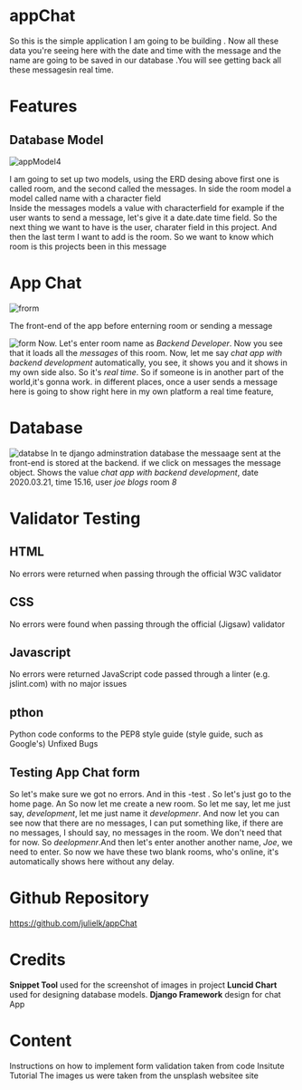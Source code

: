 # appChat 

So this is the simple application I am going to be building . Now all these data you're seeing here with the date and time with the message and the name are going to be saved in our database .You will see getting back all these messagesin real time. 


# Features



## Database Model
![appModel4](https://github.com/julielk/appChat/assets/118198069/e079aab9-f00a-49ae-a8a4-52eca4441806)


I am  going to set up two models, using the ERD desing above first one is called room,
and the second called  the messages. In side the room model a model called name with a character field  
Inside the messages models a  value with characterfield for example  if the user wants to send  a message, 
let's give it a date.date time field. So the next thing we want to have is the user, charater field in this project.
And then the last term I want to add is the room. So we want to know which room is this projects been in this message


# App Chat

![frorm](static/images/form.png)




The front-end of the app before enterning room or sending a message

![form](static/images/form2.png)
Now. Let's enter room name as *Backend Developer*.  Now you see that it loads all the *messages* of this
room. Now, let me say *chat app with backend development* automatically, you see, it shows you and 
it shows in my own side also. So it's *real time*. So if someone is in another part of the 
world,it's gonna work. in different places, once a user sends a message here is going to show
right here in my own platform a real time  feature,



# Database

![databse](static/images/database.png)
In te django adminstration database the messaage sent  at the front-end  is stored at the backend.
if we click on messages the message object. Shows the value *chat app with backend development*,
date  2020.03.21,  time 15.16, user *joe blogs* room *8*



# Validator Testing
## HTML
No errors were returned when passing through the official W3C validator
## CSS
No errors were found when passing through the official (Jigsaw) validator
## Javascript
No errors were returned JavaScript code passed through a linter (e.g. jslint.com) with no major issues
## pthon 
Python code  conforms to the PEP8 style guide (style guide, such as Google's)
Unfixed Bugs


## Testing App Chat form

So let's make sure we got no errors. And in this -test . So let's just
go to the home page. An So now let me create a new room. So let me
say, let me just say, *development*, let me just name it *developmenr*. And now let
 you can see now that there are no messages,  I can put something like, if there are 
 no messages, I should say, no messages in the room. We don't need that for now. 
 So *deelopmenr*.And then let's enter another another name, *Joe*, we need to enter.
 So now we have these two blank rooms, who's online, it's automatically shows here 
 without any delay. 





# Github Repository

  https://github.com/julielk/appChat

# Credits
**Snippet Tool**  used for the screenshot of images in project
**Luncid Chart**  used for designing database  models.
**Django Framework**  design for chat App



# Content

Instructions on how to implement form validation taken from code
Insitute Tutorial The images us were taken from the unsplash websitee site
